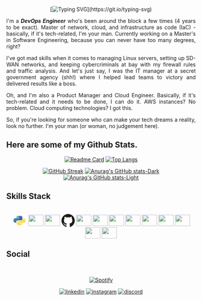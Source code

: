 <div align="center">
  
[![Typing SVG](https://readme-typing-svg.demolab.com?font=Fira+Code&size=30&pause=1000&color=FFFFFF&center=true&vCenter=true&width=435&height=30&lines=Yooo.+.+.+;Whatupp??+;Matheus+here!+.+.+.;Feel+free+to+.+.+.+;Fork%2C+PR%2C+or+Issue+;On+any+project+;So+lets+.+.+.;Build+.+.+.+;Code+.+.+.+;Do+it!!+;Take+Care!)](https://git.io/typing-svg)
</div>

<div align="justify">
  
I'm a **_DevOps Engineer_** who's been around the block a few times (4 years to be exact). Master of network, cloud, and infrastructure as code (IaC) - basically, if it's tech-related, I'm your man. Currently working on a Master's in Software Engineering, because you can never have too many degrees, right?

I've got mad skills when it comes to managing Linux servers, setting up SD-WAN networks, and keeping cybercriminals at bay with my firewall rules and traffic analysis. And let's just say, I was the IT manager at a secret government agency (shh!) where I helped lead teams to victory and delivered results like a boss.

Oh, and I'm also a Product Manager and Cloud Engineer. Basically, if it's tech-related and it needs to be done, I can do it. AWS instances? No problem. Cloud computing technologies? I got this.

So, if you're looking for someone who can make your tech dreams a reality, look no further. I'm your man (or woman, no judgement here).
</div>

## Here are some of my Github Stats.
<div align="center">

[![Readme Card](https://github-readme-stats.vercel.app/api/pin/?username=mthsfrts&repo=DIY.io&theme=github_dark&show_owner=true)](https://github.com/anuraghazra/github-readme-stats)
[![Top Langs](https://github-readme-stats.vercel.app/api/top-langs/?username=mthsfrts&langs_count=8&theme=github_dark&layout=compact)](https://github.com/anuraghazra/github-readme-stats)
  
[![GitHub Streak](https://streak-stats.demolab.com?user=mthsfrts&theme=github-dark-blue&date_format=j%20M%5B%20Y%5D)](https://git.io/streak-stats)
[![Anurag's GitHub stats-Dark](https://github-readme-stats.vercel.app/api?username=mthsfrts&show_icons=true&theme=github_dark&card_width=300px#gh-dark-mode-only)](https://github.com/anuraghazra/github-readme-stats#gh-dark-mode-only)
[![Anurag's GitHub stats-Light](https://github-readme-stats.vercel.app/api?username=mthsfrtsanuraghazra&show_icons=true&theme=default#gh-light-mode-only)](https://github.com/anuraghazra/github-readme-stats#gh-light-mode-only)

</div>
  
<!-- ## My Recent Activity -->

<!--START_SECTION:activity-->

## Skills Stack
<div style="display: inline_block" align="center"><br>
<img align="center" height="30" width="40" src="https://raw.githubusercontent.com/devicons/devicon/master/icons/python/python-original.svg">
<img align="center" height="30" width="40" src="https://cdn.jsdelivr.net/gh/devicons/devicon/icons/go/go-original-wordmark.svg">
<img align="center" height="30" width="40" src="https://cdn.jsdelivr.net/gh/devicons/devicon/icons/git/git-original.svg" />
<img align="center" height="35" width="35" src="assets/GitHub.png" />
<img align="center" height="30" width="40" src="https://cdn.jsdelivr.net/gh/devicons/devicon/icons/terraform/terraform-original.svg" />
<img align="center" height="30" width="40" src="https://cdn.jsdelivr.net/gh/devicons/devicon/icons/packer/packer-original.svg" />
<img align="center" height="30" width="40" src="https://cdn.jsdelivr.net/gh/devicons/devicon/icons/ansible/ansible-original.svg" />
<img align="center" height="30" width="40" src="https://cdn.jsdelivr.net/gh/devicons/devicon/icons/docker/docker-original.svg" />
<img align="center" height="30" width="40" src="https://cdn.jsdelivr.net/gh/devicons/devicon/icons/kubernetes/kubernetes-plain.svg" />
<img align="center" height="30" width="40" src="https://cdn.jsdelivr.net/gh/devicons/devicon/icons/amazonwebservices/amazonwebservices-original.svg" />
<img align="center" height="30" width="40" src="https://cdn.jsdelivr.net/gh/devicons/devicon/icons/jenkins/jenkins-original.svg" />
<img align="center" height="30" width="40" src="https://cdn.jsdelivr.net/gh/devicons/devicon/icons/bash/bash-original.svg" />
<img align="center" height="30" width="40" src="https://cdn.jsdelivr.net/gh/devicons/devicon/icons/linux/linux-original.svg" />
</div>

## Social

<div style="display: inline_block" align="center"><br> 
  
[![Spotify](https://novatorem-rng7ml68l-mthsfrts.vercel.app/api/spotify?background_color=0d1117&border_color=ffffff)](https://open.spotify.com/user/12142352411)
  
[![linkedin](https://img.shields.io/badge/LinkedIn-0077B5?style=for-the-badge&logo=linkedin&logoColor=white)](https://www.linkedin.com/in/mthsfrts/)
[![instagram](https://img.shields.io/badge/Instagram-E4405F?style=for-the-badge&logo=instagram&logoColor=white)](https://instagram.com/mthsfrts/)
[![discord](https://img.shields.io/badge/Discord-7289DA?style=for-the-badge&logo=discord&logoColor=white)](https://discord.com/invite/Vw2Zk5ep5E)
</div>
